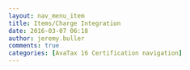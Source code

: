 ```yaml
---
layout: nav_menu_item
title: Items/Charge Integration
date: 2016-03-07 06:18
author: jeremy.buller
comments: true
categories: [AvaTax 16 Certification navigation]
---
```


